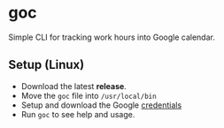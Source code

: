 # goc

Simple CLI for tracking work hours into Google calendar.

## Setup (Linux)

- Download the latest **release**.
- Move the `goc` file into `/usr/local/bin`
- Setup and download the Google [credentials](https://console.cloud.google.com/apis/credentials)
- Run `goc` to see help and usage.
